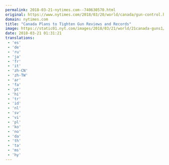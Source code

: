 ```yaml
---
permalink: 2018-03-21-nytimes.com--740630570.html
original: https://www.nytimes.com/2018/03/20/world/canada/gun-control.html?partner=rss&amp;emc=rss
domain: nytimes.com
title: "Canada Plans to Tighten Gun Reviews and Records"
image: https://static01.nyt.com/images/2018/03/21/world/21canada-guns1/merlin_135766317_1225f8bc-19de-46d9-9339-443e0190fe9e-mediumThreeByTwo440.jpg
date: 2018-03-21 01:31:21
translations: 
 - 'es'
 - 'de'
 - 'ru'
 - 'ja'
 - 'fr'
 - 'it'
 - 'zh-CN'
 - 'zh-TW'
 - 'ar'
 - 'fa'
 - 'pt'
 - 'hi'
 - 'tr'
 - 'id'
 - 'nl'
 - 'sv'
 - 'vi'
 - 'pl'
 - 'ko'
 - 'no'
 - 'da'
 - 'th'
 - 'ta'
 - 'ms'
 - 'hy'
---
```


